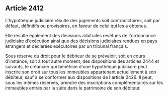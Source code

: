 Article 2412
----
L'hypothèque judiciaire résulte des jugements soit contradictoires, soit par
défaut, définitifs ou provisoires, en faveur de celui qui les a obtenus.

Elle résulte également des décisions arbitrales revêtues de l'ordonnance
judiciaire d'exécution ainsi que des décisions judiciaires rendues en pays
étrangers et déclarées exécutoires par un tribunal français.

Sous réserve du droit pour le débiteur de se prévaloir, soit en cours
d'instance, soit à tout autre moment, des dispositions des articles 2444 et
suivants, le créancier qui bénéficie d'une hypothèque judiciaire peut inscrire
son droit sur tous les immeubles appartenant actuellement à son débiteur, sauf à
se conformer aux dispositions de l'article 2426. Il peut, sous les mêmes
réserves, prendre des inscriptions complémentaires sur les immeubles entrés par
la suite dans le patrimoine de son débiteur.
